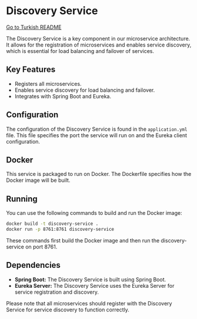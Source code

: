 # Discovery Service

[Go to Turkish README](README_TR.md)

The Discovery Service is a key component in our microservice architecture. It allows for the registration of microservices and enables service discovery, which is essential for load balancing and failover of services.

## Key Features

- Registers all microservices.
- Enables service discovery for load balancing and failover.
- Integrates with Spring Boot and Eureka.

## Configuration

The configuration of the Discovery Service is found in the `application.yml` file. This file specifies the port the service will run on and the Eureka client configuration.

## Docker

This service is packaged to run on Docker. The Dockerfile specifies how the Docker image will be built.

## Running

You can use the following commands to build and run the Docker image:

```bash
docker build -t discovery-service .
docker run -p 8761:8761 discovery-service
```

These commands first build the Docker image and then run the discovery-service on port 8761.

## Dependencies

- **Spring Boot:** The Discovery Service is built using Spring Boot.
- **Eureka Server:** The Discovery Service uses the Eureka Server for service registration and discovery.

Please note that all microservices should register with the Discovery Service for service discovery to function correctly.